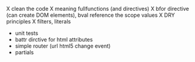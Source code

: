 X clean the code
X meaning fullfunctions (and directives)
X bfor directive (can create DOM elements), bval reference the scope values
X DRY principles
X filters, literals
- unit tests
- battr dirctive for html attributes
- simple router (url html5 change event)
- partials
